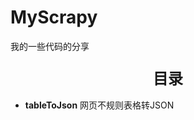# MyScrapy
我的一些代码的分享

<div id='write'  class=''><h3><center><font size="5">目录</font></center></h3>
  
  <ul>
    <li>
      <strong><span>tableToJson</span></strong><span>   网页不规则表格转JSON</span>
    </li>
  </ul>
  <p>&nbsp;</p>
  </div>
</div>

